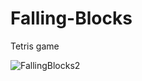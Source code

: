 # Falling-Blocks
Tetris game

![FallingBlocks2](https://user-images.githubusercontent.com/1743820/140593424-1a3d4307-4030-4170-b7bc-c43983d35a16.jpg)
